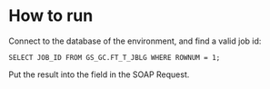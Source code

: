 # How to run

Connect to the database of the environment, and find a valid job id:

	SELECT JOB_ID FROM GS_GC.FT_T_JBLG WHERE ROWNUM = 1;

Put the result into the field in the SOAP Request.